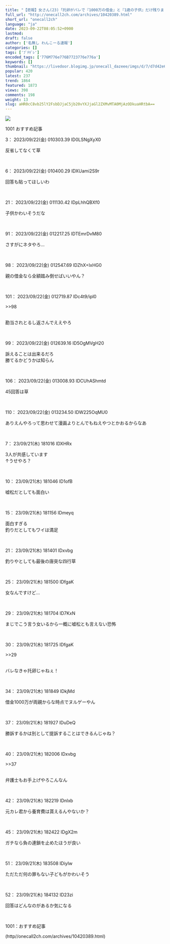 ```yaml
---
title: "【悲報】女さん(23)「托卵がバレで『1000万の借金』と『1歳の子供』だけ残りました…私の人生を潰した探偵を訴えることはできますか？」ﾌﾞﾁｷﾞﾚ "
full_url: "http://onecall2ch.com/archives/10420389.html"
short_url: "onecall2ch"
language: "ja"
date: 2023-09-22T08:05:52+0900
lastmod: 
draft: false
author: ['名無し わんこーる速報']
categories: []
tags: ['ﾌﾞﾁｷﾞﾚ']
encoded_tags: ['776M776e776B7723776e776a']
keywords: []
thumbnail: "https://livedoor.blogimg.jp/onecall_dazeee/imgs/d/7/d7d42e65-s.jpg"
popular: 420
latest: 237
trend: 1864
featured: 1873
views: 398
comments: 198
weight: 13
slug: aHR0cC8vb25lY2FsbDJjaC5jb20vYXJjaGl2ZXMvMTA0MjAzODkuaHRtbA==
---
```


![](https://livedoor.blogimg.jp/onecall_dazeee/imgs/d/7/d7d42e65-s.jpg)

<div> <p class='name2'> 1001 おすすめ記事</p> <p class='name2'>3： 2023/09/22(金) 010303.39 ID0LSNgXyX0</p><p class='onecall'> 反省してなくて草 <br></p><br> <p class='name2'>6： 2023/09/22(金) 010400.29 IDXUami2S9r</p><p class='onecall'> 回答も貼ってほしいわ <br></p><br> <p class='name2'>21： 2023/09/22(金) 011130.42 IDpLhhQBXf0</p><p class='onecall'> 子供かわいそうだな <br></p><br> <p class='name2'>91： 2023/09/22(金) 012217.25 IDTEmrDvM80</p><p class='onecall'> さすがにネタやろ… <br></p><br> <p class='name2'>98： 2023/09/22(金) 012547.69 IDZhX+IxHG0</p><p class='onecall'> 親の借金なら全額踏み倒せばいいやん？ <br></p><br> <p class='name2'>101： 2023/09/22(金) 012719.87 IDc4t9/ipl0</p><p class='onecall'> <p class='anchor'>>>98</p> <br> 勘当されとるし返さんでええやろ <br></p><br> <p class='name2'>99： 2023/09/22(金) 012639.16 ID5OgMVgH20</p><p class='onecall'> 訴えることは出来るだろ <br> 勝てるかどうかは知らん <br></p><br> <p class='name2'>106： 2023/09/22(金) 013008.93 IDCUhAShmtd</p><p class='onecall'> 45回答は草 <br></p><br> <p class='name2'>110： 2023/09/22(金) 013234.50 IDW225OqMU0</p><p class='onecall'> ありえんやろって思わせて漫画よりとんでもねえやつとかおるからなあ <br></p><br> <p class='name2'>7： 23/09/21(木) 181016 IDXHRx</p><p class='onecall'> 3人が共感しています<br>↑うせやろ？ <br></p><br> <p class='name2'>10： 23/09/21(木) 181046 ID1ofB</p><p class='onecall'> 嘘松だとしても面白い <br></p><br> <p class='name2'>15： 23/09/21(木) 181156 IDmeyq</p><p class='onecall'> 面白すぎる<br>釣りだとしてもワイは満足 <br></p><br> <p class='name2'>21： 23/09/21(木) 181401 IDxvbg</p><p class='onecall'> 釣りやとしても最後の唐突な四行草 <br></p><br> <p class='name2'>25： 23/09/21(木) 181500 IDfgaK</p><p class='onecall'> 女なんですけど… <br></p><br> <p class='name2'>29： 23/09/21(木) 181704 ID7KxN</p><p class='onecall'> まじでこう言う女いるから一概に嘘松とも言えない恐怖 <br></p><br> <p class='name2'>30： 23/09/21(木) 181725 IDfgaK</p><p class='onecall'> <p class='anchor'>>>29</p><br>バレなきゃ托卵じゃねぇ！ <br></p><br> <p class='name2'>34： 23/09/21(木) 181849 IDkjMd</p><p class='onecall'> 借金1000万が両親からな時点でヌルゲーやん <br></p><br> <p class='name2'>37： 23/09/21(木) 181927 IDuDeQ</p><p class='onecall'> 勝訴するかは別として提訴することはできるんじゃね？ <br></p><br> <p class='name2'>40： 23/09/21(木) 182006 IDxvbg</p><p class='onecall'> <p class='anchor'>>>37</p><br>弁護士もお手上げやろこんなん <br></p><br> <p class='name2'>42： 23/09/21(木) 182219 IDnlxb</p><p class='onecall'> 元カレ君から養育費は貰えるんやないか？ <br></p><br> <p class='name2'>45： 23/09/21(木) 182422 IDgX2m</p><p class='onecall'> ガチなら負の連鎖を止めたほうが良い <br></p><br> <p class='name2'>51： 23/09/21(木) 183508 IDiyIw</p><p class='onecall'> ただただ何の罪もない子どもがかわいそう <br></p><br> <p class='name2'>52： 23/09/21(木) 184132 ID23zi</p><p class='onecall'> 回答はどんなのがあるか気になる <br></p><br> <p class='name2'>1001：おすすめ記事</p> </div>

(http//onecall2ch.com/archives/10420389.html)
